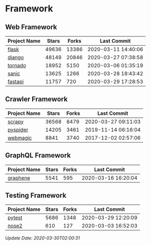 # Framework

## Web Framework

| Project Name | Stars | Forks | Last Commit |
| ------------ | ----- | ----- | ----------- |
| [flask](https://github.com/pallets/flask) | 49636 | 13386 | 2020-03-11 14:40:06 |
| [django](https://github.com/django/django) | 48149 | 20846 | 2020-03-27 07:38:58 |
| [tornado](https://github.com/tornadoweb/tornado) | 18952 | 5150 | 2020-03-06 01:35:19 |
| [sanic](https://github.com/huge-success/sanic) | 13625 | 1266 | 2020-03-28 18:43:42 |
| [fastapi](https://github.com/tiangolo/fastapi) | 11757 | 720 | 2020-03-29 17:28:53 |

## Crawler Framework

| Project Name | Stars | Forks | Last Commit |
| ------------ | ----- | ----- | ----------- |
| [scrapy](https://github.com/scrapy/scrapy) | 36568 | 8479 | 2020-03-27 09:11:03 |
| [pyspider](https://github.com/binux/pyspider) | 14205 | 3461 | 2019-11-14 06:16:04 |
| [webmagic](https://github.com/code4craft/webmagic) | 8841 | 3740 | 2017-12-02 02:57:06 |

## GraphQL Framework

| Project Name | Stars | Forks | Last Commit |
| ------------ | ----- | ----- | ----------- |
| [graphene](https://github.com/graphql-python/graphene) | 5541 | 595 | 2020-03-16 16:20:04 |

## Testing Framework

| Project Name | Stars | Forks | Last Commit |
| ------------ | ----- | ----- | ----------- |
| [pytest](https://github.com/pytest-dev/pytest) | 5686 | 1348 | 2020-03-29 12:20:09 |
| [nose2](https://github.com/nose-devs/nose2) | 610 | 127 | 2020-03-03 16:52:03 |

*Update Date: 2020-03-30T02:00:31*